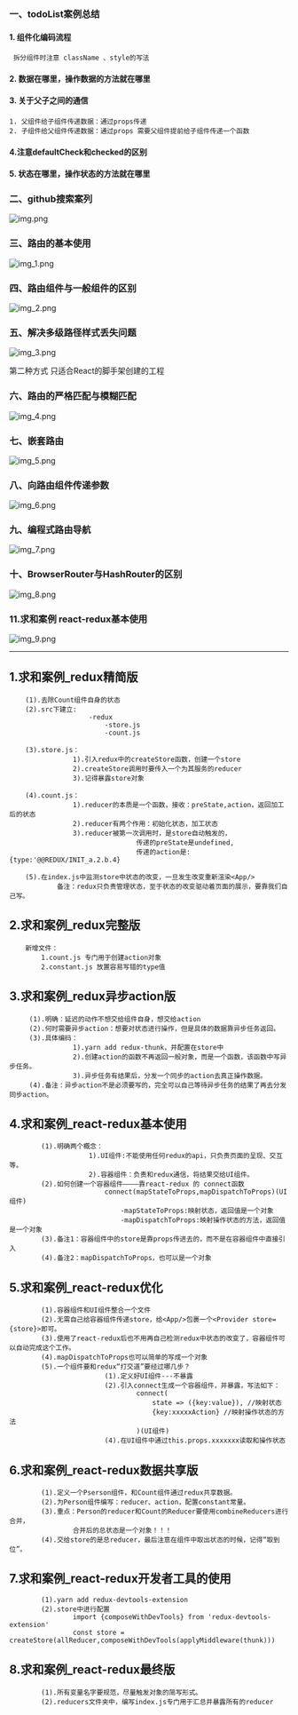 ### 一、todoList案例总结

#### 1. 组件化编码流程  
     拆分组件时注意 className 、style的写法
          
#### 2. 数据在哪里，操作数据的方法就在哪里

#### 3. 关于父子之间的通信

    1. 父组件给子组件传递数据：通过props传递
    2. 子组件给父组件传递数据：通过props 需要父组件提前给子组件传递一个函数

#### 4.注意defaultCheck和checked的区别 

#### 5. 状态在哪里，操作状态的方法就在哪里


### 二、github搜索案列
![img.png](img.png)


### 三、路由的基本使用
![img_1.png](img_1.png)

### 四、路由组件与一般组件的区别
![img_2.png](img_2.png)


### 五、解决多级路径样式丢失问题
![img_3.png](img_3.png)

第二种方式 只适合React的脚手架创建的工程

### 六、路由的严格匹配与模糊匹配
![img_4.png](img_4.png)

### 七、嵌套路由
![img_5.png](img_5.png)


### 八、向路由组件传递参数
![img_6.png](img_6.png)

### 九、编程式路由导航
![img_7.png](img_7.png)

### 十、BrowserRouter与HashRouter的区别
![img_8.png](img_8.png)

### 11.求和案例 react-redux基本使用
![img_9.png](img_9.png)


---

## 1.求和案例_redux精简版

		(1).去除Count组件自身的状态
		(2).src下建立:
						-redux
							-store.js
							-count.js
	
		(3).store.js：
					1).引入redux中的createStore函数，创建一个store
					2).createStore调用时要传入一个为其服务的reducer
					3).记得暴露store对象
	
		(4).count.js：
					1).reducer的本质是一个函数，接收：preState,action，返回加工后的状态
					2).reducer有两个作用：初始化状态，加工状态
					3).reducer被第一次调用时，是store自动触发的，
									传递的preState是undefined,
									传递的action是:{type:'@@REDUX/INIT_a.2.b.4}
	
		(5).在index.js中监测store中状态的改变，一旦发生改变重新渲染<App/>
				备注：redux只负责管理状态，至于状态的改变驱动着页面的展示，要靠我们自己写。


## 2.求和案例_redux完整版

		新增文件：
			1.count.js 专门用于创建action对象
			2.constant.js 放置容易写错的type值



## 3.求和案例_redux异步action版

		 (1).明确：延迟的动作不想交给组件自身，想交给action
		 (2).何时需要异步action：想要对状态进行操作，但是具体的数据靠异步任务返回。
		 (3).具体编码：
		 			1).yarn add redux-thunk，并配置在store中
		 			2).创建action的函数不再返回一般对象，而是一个函数，该函数中写异步任务。
		 			3).异步任务有结果后，分发一个同步的action去真正操作数据。
		 (4).备注：异步action不是必须要写的，完全可以自己等待异步任务的结果了再去分发同步action。





## 4.求和案例_react-redux基本使用

			(1).明确两个概念：
						1).UI组件:不能使用任何redux的api，只负责页面的呈现、交互等。
						2).容器组件：负责和redux通信，将结果交给UI组件。
			(2).如何创建一个容器组件————靠react-redux 的 connect函数
							connect(mapStateToProps,mapDispatchToProps)(UI组件)
								-mapStateToProps:映射状态，返回值是一个对象
								-mapDispatchToProps:映射操作状态的方法，返回值是一个对象
			(3).备注1：容器组件中的store是靠props传进去的，而不是在容器组件中直接引入
			(4).备注2：mapDispatchToProps，也可以是一个对象


## 5.求和案例_react-redux优化

			(1).容器组件和UI组件整合一个文件
			(2).无需自己给容器组件传递store，给<App/>包裹一个<Provider store={store}>即可。
			(3).使用了react-redux后也不用再自己检测redux中状态的改变了，容器组件可以自动完成这个工作。
			(4).mapDispatchToProps也可以简单的写成一个对象
			(5).一个组件要和redux“打交道”要经过哪几步？
							(1).定义好UI组件---不暴露
							(2).引入connect生成一个容器组件，并暴露，写法如下：
									connect(
										state => ({key:value}), //映射状态
										{key:xxxxxAction} //映射操作状态的方法
									)(UI组件)
							(4).在UI组件中通过this.props.xxxxxxx读取和操作状态



## 6.求和案例_react-redux数据共享版

			(1).定义一个Pserson组件，和Count组件通过redux共享数据。
			(2).为Person组件编写：reducer、action，配置constant常量。
			(3).重点：Person的reducer和Count的Reducer要使用combineReducers进行合并，
					合并后的总状态是一个对象！！！
			(4).交给store的是总reducer，最后注意在组件中取出状态的时候，记得“取到位”。

## 7.求和案例_react-redux开发者工具的使用

			(1).yarn add redux-devtools-extension
			(2).store中进行配置
					import {composeWithDevTools} from 'redux-devtools-extension'
					const store = createStore(allReducer,composeWithDevTools(applyMiddleware(thunk)))

## 8.求和案例_react-redux最终版

			(1).所有变量名字要规范，尽量触发对象的简写形式。
			(2).reducers文件夹中，编写index.js专门用于汇总并暴露所有的reducer